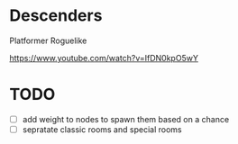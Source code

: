 # Descenders

Platformer Roguelike

https://www.youtube.com/watch?v=IfDN0kpO5wY

# TODO

- [ ] add weight to nodes to spawn them based on a chance
- [ ] sepratate classic rooms and special rooms
